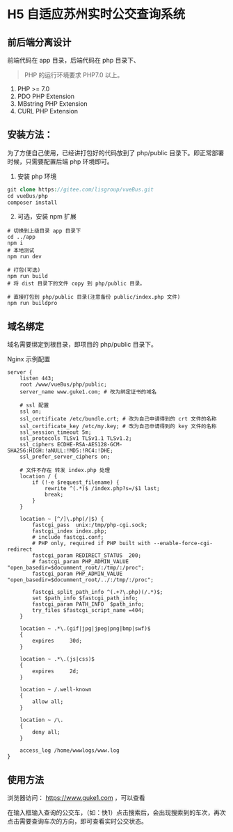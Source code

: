 H5 自适应苏州实时公交查询系统
===============
## 前后端分离设计
前端代码在 app 目录，后端代码在 php 目录下、

> PHP 的运行环境要求 PHP7.0 以上。
1. PHP >= 7.0
2. PDO PHP Extension
3. MBstring PHP Extension
4. CURL PHP Extension

## 安装方法：
为了方便自己使用，已经讲打包好的代码放到了 php/public 目录下。即正常部署时候，只需要配置后端 php 环境即可。

1. 安装 php 环境
```php
git clone https://gitee.com/lisgroup/vueBus.git
cd vueBus/php
composer install
```
2. 可选，安装 npm 扩展
```node
# 切换到上级目录 app 目录下
cd ../app
npm i
# 本地测试
npm run dev

# 打包(可选)
npm run build
# 将 dist 目录下的文件 copy 到 php/public 目录。

# 直接打包到 php/public 目录(注意备份 public/index.php 文件)
npm run buildpro
```

## 域名绑定
域名需要绑定到根目录，即项目的 php/public 目录下。

Nginx 示例配置
```shell
server {
    listen 443;
    root /www/vueBus/php/public;
    server_name www.guke1.com; # 改为绑定证书的域名
    
    # ssl 配置
    ssl on;
    ssl_certificate /etc/bundle.crt; # 改为自己申请得到的 crt 文件的名称
    ssl_certificate_key /etc/my.key; # 改为自己申请得到的 key 文件的名称
    ssl_session_timeout 5m;
    ssl_protocols TLSv1 TLSv1.1 TLSv1.2;
    ssl_ciphers ECDHE-RSA-AES128-GCM-SHA256:HIGH:!aNULL:!MD5:!RC4:!DHE;
    ssl_prefer_server_ciphers on;

    # 文件不存在 转发 index.php 处理
    location / {
        if (!-e $request_filename) {
            rewrite ^(.*)$ /index.php?s=/$1 last;
            break;
        }
    }
    
    location ~ [^/]\.php(/|$) {
        fastcgi_pass  unix:/tmp/php-cgi.sock;
        fastcgi_index index.php;
        # include fastcgi.conf;
        # PHP only, required if PHP built with --enable-force-cgi-redirect
        fastcgi_param REDIRECT_STATUS  200;
        # fastcgi_param PHP_ADMIN_VALUE "open_basedir=$documment_root/:/tmp/:/proc";
        fastcgi_param PHP_ADMIN_VALUE "open_basedir=$documment_root/../:/tmp/:/proc";

        fastcgi_split_path_info ^(.+?\.php)(/.*)$;
        set $path_info $fastcgi_path_info;
        fastcgi_param PATH_INFO  $path_info;
        try_files $fastcgi_script_name =404;
    }

    location ~ .*\.(gif|jpg|jpeg|png|bmp|swf)$
    {
    	expires     30d;
    }

    location ~ .*\.(js|css)$
    {
    	expires     2d;
    }

    location ~ /.well-known
    {
    	allow all;
    }

    location ~ /\.
    {
    	deny all;
    }

    access_log /home/wwwlogs/www.log
}

```


## 使用方法
浏览器访问： https://www.guke1.com ，可以查看

在输入框输入查询的公交车，（如：快1）点击搜索后，会出现搜索到的车次，再次点击需要查询车次的方向，即可查看实时公交状态。

